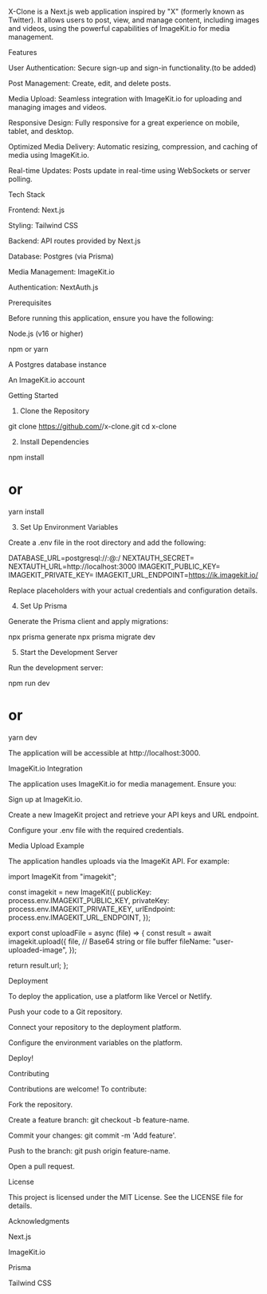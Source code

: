 X-Clone is a Next.js web application inspired by "X" (formerly known as Twitter). It allows users to post, view, and manage content, including images and videos, using the powerful capabilities of ImageKit.io for media management.

Features

User Authentication: Secure sign-up and sign-in functionality.(to be added)

Post Management: Create, edit, and delete posts.

Media Upload: Seamless integration with ImageKit.io for uploading and managing images and videos.

Responsive Design: Fully responsive for a great experience on mobile, tablet, and desktop.

Optimized Media Delivery: Automatic resizing, compression, and caching of media using ImageKit.io.

Real-time Updates: Posts update in real-time using WebSockets or server polling.

Tech Stack

Frontend: Next.js

Styling: Tailwind CSS

Backend: API routes provided by Next.js

Database: Postgres (via Prisma)

Media Management: ImageKit.io

Authentication: NextAuth.js

Prerequisites

Before running this application, ensure you have the following:

Node.js (v16 or higher)

npm or yarn

A Postgres database instance

An ImageKit.io account

Getting Started

1. Clone the Repository

git clone https://github.com/<your-username>/x-clone.git
cd x-clone

2. Install Dependencies

npm install
# or
yarn install

3. Set Up Environment Variables

Create a .env file in the root directory and add the following:

DATABASE_URL=postgresql://<username>:<password>@<host>:<port>/<database>
NEXTAUTH_SECRET=<your-nextauth-secret>
NEXTAUTH_URL=http://localhost:3000
IMAGEKIT_PUBLIC_KEY=<your-imagekit-public-key>
IMAGEKIT_PRIVATE_KEY=<your-imagekit-private-key>
IMAGEKIT_URL_ENDPOINT=https://ik.imagekit.io/<your-imagekit-id>

Replace placeholders with your actual credentials and configuration details.

4. Set Up Prisma

Generate the Prisma client and apply migrations:

npx prisma generate
npx prisma migrate dev

5. Start the Development Server

Run the development server:

npm run dev
# or
yarn dev

The application will be accessible at http://localhost:3000.

ImageKit.io Integration

The application uses ImageKit.io for media management. Ensure you:

Sign up at ImageKit.io.

Create a new ImageKit project and retrieve your API keys and URL endpoint.

Configure your .env file with the required credentials.

Media Upload Example

The application handles uploads via the ImageKit API. For example:

import ImageKit from "imagekit";

const imagekit = new ImageKit({
  publicKey: process.env.IMAGEKIT_PUBLIC_KEY,
  privateKey: process.env.IMAGEKIT_PRIVATE_KEY,
  urlEndpoint: process.env.IMAGEKIT_URL_ENDPOINT,
});

export const uploadFile = async (file) => {
  const result = await imagekit.upload({
    file, // Base64 string or file buffer
    fileName: "user-uploaded-image",
  });

  return result.url;
};

Deployment

To deploy the application, use a platform like Vercel or Netlify.

Push your code to a Git repository.

Connect your repository to the deployment platform.

Configure the environment variables on the platform.

Deploy!

Contributing

Contributions are welcome! To contribute:

Fork the repository.

Create a feature branch: git checkout -b feature-name.

Commit your changes: git commit -m 'Add feature'.

Push to the branch: git push origin feature-name.

Open a pull request.

License

This project is licensed under the MIT License. See the LICENSE file for details.

Acknowledgments

Next.js

ImageKit.io

Prisma

Tailwind CSS
